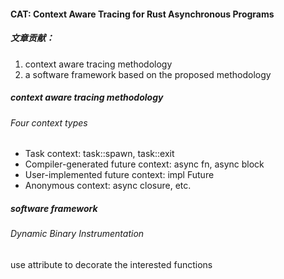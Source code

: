 #### CAT: Context Aware Tracing for Rust Asynchronous Programs



##### 文章贡献：

1. context aware tracing methodology
2. a software framework based on the proposed methodology





##### context aware tracing methodology

###### Four context types

- Task context: task::spawn, task::exit
- Compiler-generated future context: async fn, async block
- User-implemented future context: impl Future
- Anonymous context: async closure, etc.



##### software framework

###### Dynamic Binary Instrumentation

use attribute to decorate the interested functions





